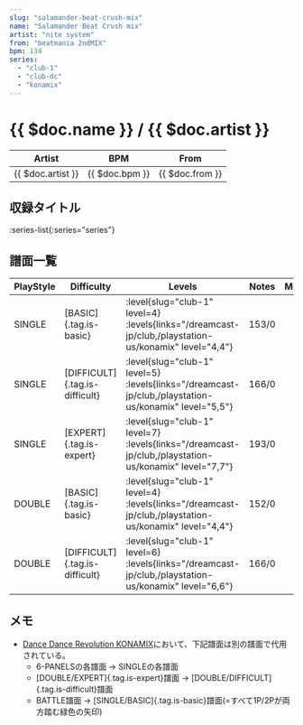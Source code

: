 ```yaml
---
slug: "salamander-beat-crush-mix"
name: "Salamander Beat Crush mix"
artist: "nite system"
from: "beatmania 2ndMIX"
bpm: 134
series:
  - "club-1"
  - "club-dc"
  - "konamix"
---
```


# {{ $doc.name }} / {{ $doc.artist }}

|Artist|BPM|From|
|------|---|----|
|{{ $doc.artist }}|{{ $doc.bpm }}|{{ $doc.from }}|

## 収録タイトル

:series-list{:series="series"}

## 譜面一覧

|PlayStyle|Difficulty|Levels|Notes|Movie|
|---------|----------|------|-----|-----|
|SINGLE|[BASIC]{.tag.is-basic}|<div class="field is-grouped is-grouped-multiline"> :level{slug="club-1" level=4}  :levels{links="/dreamcast-jp/club,/playstation-us/konamix" level="4,4"}</div>|153/0||
|SINGLE|[DIFFICULT]{.tag.is-difficult}|<div class="field is-grouped is-grouped-multiline"> :level{slug="club-1" level=5}  :levels{links="/dreamcast-jp/club,/playstation-us/konamix" level="5,5"}</div>|166/0||
|SINGLE|[EXPERT]{.tag.is-expert}|<div class="field is-grouped is-grouped-multiline"> :level{slug="club-1" level=7}  :levels{links="/dreamcast-jp/club,/playstation-us/konamix" level="7,7"}</div>|193/0||
|DOUBLE|[BASIC]{.tag.is-basic}|<div class="field is-grouped is-grouped-multiline"> :level{slug="club-1" level=4}  :levels{links="/dreamcast-jp/club,/playstation-us/konamix" level="4,4"}</div>|152/0||
|DOUBLE|[DIFFICULT]{.tag.is-difficult}|<div class="field is-grouped is-grouped-multiline"> :level{slug="club-1" level=6}  :levels{links="/dreamcast-jp/club,/playstation-us/konamix" level="6,6"}</div>|166/0||

## メモ

- [Dance Dance Revolution KONAMIX](/series/konamix)において、下記譜面は別の譜面で代用されている。
  - 6-PANELSの各譜面 → SINGLEの各譜面
  - [DOUBLE/EXPERT]{.tag.is-expert}譜面 → [DOUBLE/DIFFICULT]{.tag.is-difficult}譜面
  - BATTLE譜面 → [SINGLE/BASIC]{.tag.is-basic}譜面(=すべて1P/2Pが両方踏む緑色の矢印)
